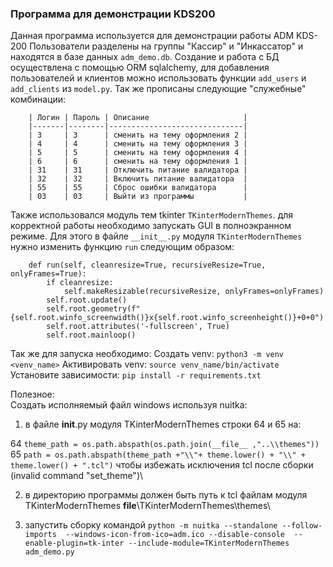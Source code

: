 ###  Программа для демонстрации KDS200 
Данная программа используется для демонстрации работы ADM KDS-200
Пользователи разделены на группы "Кассир" и "Инкассатор" и находятся
в базе данных `adm_demo.db`. Создание и работа с БД осуществлена
с помощью ORM sqlalchemy, для добавления пользователей и клиентов можно использовать
функции `add_users` и `add_clients` из `model.py`.
Так же прописаны следующие "служебные" комбинации:

        | Логин | Пароль | Описание                     |
        |-------|--------|------------------------------|
        | 3     | 3      | сменить на тему оформления 2 |
        | 4     | 4      | сменить на тему оформления 3 |
        | 5     | 5      | сменить на тему оформления 4 |
        | 6     | 6      | сменить на тему оформления 1 |
        | 31    | 31     | Отключить питание валидатора |
        | 32    | 32     | Включить питание валидатора  |
        | 55    | 55     | Сброс ошибки валидатора      |
        | 03    | 03     | Выйти из программы           |

Также использовался модуль тем tkinter `TKinterModernThemes`.
для корректной работы необходимо запускать GUI в полноэкранном режиме.
Для этого в файле `__init__.py` модуля `TKinterModernThemes` нужно изменить 
функцию `run` следующим образом:
        
        def run(self, cleanresize=True, recursiveResize=True, onlyFrames=True):
            if cleanresize:
                self.makeResizable(recursiveResize, onlyFrames=onlyFrames)
            self.root.update()
            self.root.geometry(f"{self.root.winfo_screenwidth()}x{self.root.winfo_screenheight()}+0+0")
            self.root.attributes('-fullscreen', True)
            self.root.mainloop()


Так же для запуска необходимо:
Создать venv: `python3 -m venv <venv_name>`
Активировать venv: `source venv_name/bin/activate`
Установите зависимости: `pip install -r requirements.txt`

Полезное:\
Создать исполняемый файл windows используя nuitka:
1. в файле __init__.py модуля TKinterModernThemes строки 64 и 65 на:

64 `theme_path = os.path.abspath(os.path.join(__file__ ,"..\\themes"))`\
65 `path = os.path.abspath(theme_path +"\\"+ theme.lower() + "\\" + theme.lower() + ".tcl")`
чтобы избежать исключения tcl после сборки (invalid command "set_theme")\

2. в директорию программы должен быть путь к tcl файлам модуля TKinterModernThemes
__file__\TKinterModernThemes\themes\

3. запустить сборку командой
`python -m nuitka --standalone --follow-imports 
--windows-icon-from-ico=adm.ico --disable-console 
--enable-plugin=tk-inter --include-module=TKinterModernThemes adm_demo.py` 
